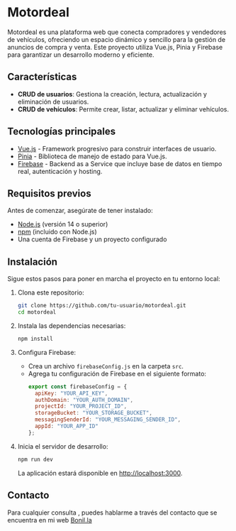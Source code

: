 # Motordeal

Motordeal es una plataforma web que conecta compradores y vendedores de vehículos, ofreciendo un espacio dinámico y sencillo para la gestión de anuncios de compra y venta. Este proyecto utiliza Vue.js, Pinia y Firebase para garantizar un desarrollo moderno y eficiente.

## Características

- **CRUD de usuarios**: Gestiona la creación, lectura, actualización y eliminación de usuarios.
- **CRUD de vehículos**: Permite crear, listar, actualizar y eliminar vehículos.


## Tecnologías principales

- [Vue.js](https://vuejs.org/) - Framework progresivo para construir interfaces de usuario.
- [Pinia](https://pinia.vuejs.org/) - Biblioteca de manejo de estado para Vue.js.
- [Firebase](https://firebase.google.com/) - Backend as a Service que incluye base de datos en tiempo real, autenticación y hosting.

## Requisitos previos

Antes de comenzar, asegúrate de tener instalado:

- [Node.js](https://nodejs.org/) (versión 14 o superior)
- [npm](https://www.npmjs.com/) (incluido con Node.js)
- Una cuenta de Firebase y un proyecto configurado

## Instalación

Sigue estos pasos para poner en marcha el proyecto en tu entorno local:

1. Clona este repositorio:

   ```bash
   git clone https://github.com/tu-usuario/motordeal.git
   cd motordeal
   ```

2. Instala las dependencias necesarias:

   ```bash
   npm install
   ```

3. Configura Firebase:

   - Crea un archivo `firebaseConfig.js` en la carpeta `src`.
   - Agrega tu configuración de Firebase en el siguiente formato:
     ```javascript
     export const firebaseConfig = {
       apiKey: "YOUR_API_KEY",
       authDomain: "YOUR_AUTH_DOMAIN",
       projectId: "YOUR_PROJECT_ID",
       storageBucket: "YOUR_STORAGE_BUCKET",
       messagingSenderId: "YOUR_MESSAGING_SENDER_ID",
       appId: "YOUR_APP_ID"
     };
     ```

4. Inicia el servidor de desarrollo:

   ```bash
   npm run dev
   ```

   La aplicación estará disponible en [http://localhost:3000](http://localhost:3000).


## Contacto

Para cualquier consulta , puedes hablarme a través del contacto que se encuentra en mi web [Bonil.la](https://bonil.la/)


